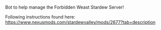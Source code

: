 Bot to help manage the Forbidden Weast Stardew Server! 

Following instructions found here: https://www.nexusmods.com/stardewvalley/mods/2677?tab=description